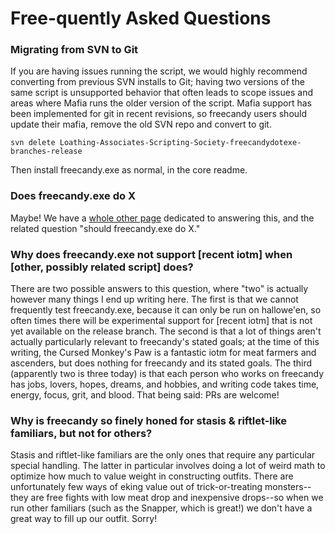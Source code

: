 # Free-quently Asked Questions

### Migrating from SVN to Git

If you are having issues running the script, we would highly recommend converting from previous SVN installs to Git; having two versions of the same script is unsupported behavior that often leads to scope issues and areas where Mafia runs the older version of the script. Mafia support has been implemented for git in recent revisions, so freecandy users should update their mafia, remove the old SVN repo and convert to git.

```
svn delete Loathing-Associates-Scripting-Society-freecandydotexe-branches-release
```

Then install freecandy.exe as normal, in the core readme.

### Does freecandy.exe do X

Maybe! We have a [whole other page](documentation/scope.md) dedicated to answering this, and the related question "should freecandy.exe do X."

### Why does freecandy.exe not support \[recent iotm\] when \[other, possibly related script\] does?

There are two possible answers to this question, where "two" is actually however many things I end up writing here. The first is that we cannot frequently test freecandy.exe, because it can only be run on hallowe'en, so often times there will be experimental support for \[recent iotm\] that is not yet available on the release branch. The second is that a lot of things aren't actually particularly relevant to freecandy's stated goals; at the time of this writing, the Cursed Monkey's Paw is a fantastic iotm for meat farmers and ascenders, but does nothing for freecandy and its stated goals. The third (apparently two is three today) is that each person who works on freecandy has jobs, lovers, hopes, dreams, and hobbies, and writing code takes time, energy, focus, grit, and blood. That being said: PRs are welcome!

### Why is freecandy so finely honed for stasis & riftlet-like familiars, but not for others?

Stasis and riftlet-like familiars are the only ones that require any particular special handling. The latter in particular involves doing a lot of weird math to optimize how much to value weight in constructing outfits. There are unfortunately few ways of eking value out of trick-or-treating monsters--they are free fights with low meat drop and inexpensive drops--so when we run other familiars (such as the Snapper, which is great!) we don't have a great way to fill up our outfit. Sorry!

